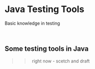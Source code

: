 # Java Testing Tools

Basic knowledge in testing

<br>

## Some testing tools in Java

>> &nbsp; right now - scetch and draft


